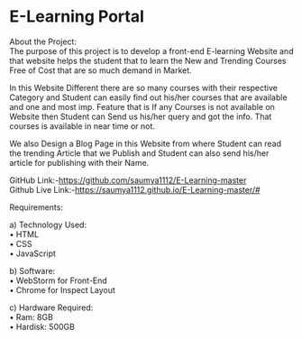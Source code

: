
# E-Learning Portal<br> 

About the Project: <br>
The purpose of this project is to develop a front-end E-learning Website and that website helps the student that to learn the New and Trending Courses Free of Cost that are so much demand in Market.

In this Website Different there are so many courses with their respective Category and Student can easily find out his/her courses that are available and one and most imp. Feature that is If any Courses is not available on Website then Student can Send us his/her query and got the info. That courses is available in near time or not.

We also Design a Blog Page in this Website from where Student can read the trending Article that we Publish and Student can also send his/her article for publishing with their Name.

GitHub Link:-https://github.com/saumya1112/E-Learning-master <br>
Github Live Link:-https://saumya1112.github.io/E-Learning-master/#

Requirements:<br>

a)	Technology Used:<br>
•	HTML<br>
•	CSS<br>
•	JavaScript<br>


b)	Software:<br>
•	WebStorm for Front-End<br>
•	Chrome for Inspect Layout<br>

c)	Hardware Required:<br>
•	Ram: 8GB<br>
•	Hardisk:  500GB<br>




